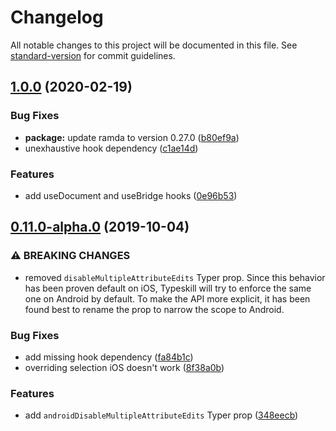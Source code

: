 # Changelog

All notable changes to this project will be documented in this file. See [standard-version](https://github.com/conventional-changelog/standard-version) for commit guidelines.

## [1.0.0](https://github.com/typeskill/typeskill/compare/v0.11.0-alpha.0...v1.0.0) (2020-02-19)

### Bug Fixes

* **package:** update ramda to version 0.27.0 ([b80ef9a](https://github.com/typeskill/typeskill/commit/b80ef9a))
* unexhaustive hook dependency ([c1ae14d](https://github.com/typeskill/typeskill/commit/c1ae14d))


### Features

* add useDocument and useBridge hooks ([0e96b53](https://github.com/typeskill/typeskill/commit/0e96b53))

## [0.11.0-alpha.0](https://github.com/typeskill/typeskill/compare/v0.10.0-beta.19...v0.11.0-alpha.0) (2019-10-04)


### ⚠ BREAKING CHANGES

* removed `disableMultipleAttributeEdits` Typer prop.
Since this behavior has been proven default on iOS, Typeskill will try
to enforce the same one on Android by default. To make the API more
explicit, it has been found best to rename the prop to narrow the scope
to Android.

### Bug Fixes

* add missing hook dependency ([fa84b1c](https://github.com/typeskill/typeskill/commit/fa84b1c))
* overriding selection iOS doesn't work ([8f38a0b](https://github.com/typeskill/typeskill/commit/8f38a0b))


### Features

* add `androidDisableMultipleAttributeEdits` Typer prop ([348eecb](https://github.com/typeskill/typeskill/commit/348eecb))

